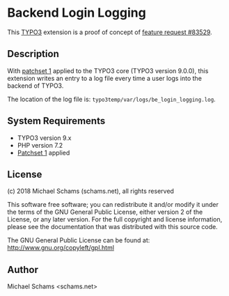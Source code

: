 # Backend Login Logging

This [TYPO3](https://typo3.org) extension is a proof of concept of [feature request #83529](https://forge.typo3.org/issues/83529).


## Description

With [patchset 1](https://review.typo3.org/#/c/55319/) applied to the TYPO3 core (TYPO3 version 9.0.0), this extension writes an entry to a log file every time a user logs into the backend of TYPO3.

The location of the log file is: `typo3temp/var/logs/be_login_logging.log`.


## System Requirements

* TYPO3 version 9.x
* PHP version 7.2
* [Patchset 1](https://review.typo3.org/#/c/55319/) applied


## License

(c) 2018 Michael Schams (schams.net), all rights reserved

This software free software; you can redistribute it and/or modify it under the terms of the GNU General Public License, either version 2 of the License, or any later version. For the full copyright and license information, please see the documentation that was distributed with this source code.

The GNU General Public License can be found at:
http://www.gnu.org/copyleft/gpl.html


## Author

Michael Schams <schams.net>
